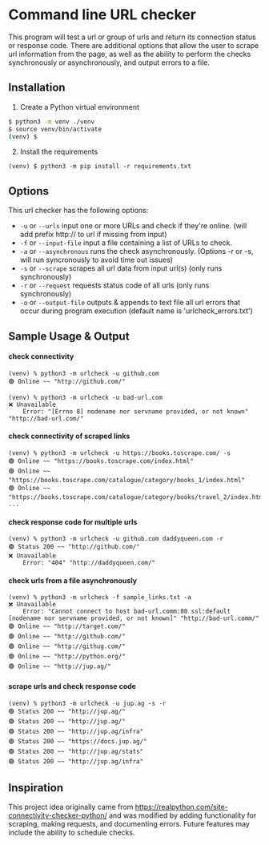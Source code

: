 # Command line URL checker

This program will test a url or group of urls and return its connection status or response code. There are additional options that allow the user to scrape url information from the page, as well as the ability to perform the checks synchronously or asynchronously, and output errors to a file.

## Installation

1. Create a Python virtual environment

```sh
$ python3 -m venv ./venv
$ source venv/bin/activate
(venv) $
```

2. Install the requirements

```
(venv) $ python3 -m pip install -r requirements.txt
```

## Options

This url checker has the following options:

* `-u` or `--urls` input one or more URLs and check if they're online. (will add prefix http:// to url if missing from input)
* `-f` or `--input-file` input a file containing a list of URLs to check.
* `-a` or `--asynchronous` runs the check asynchronously. (Options  -r or -s, will run syncronously to avoid time out issues)
* `-s` or `--scrape` scrapes all url data from input url(s) (only runs synchronously)
* `-r` or `--request` requests status code of all urls (only runs synchronously)
* `-o` or `--output-file` outputs & appends to text file all url errors that occur during program execution (default name is 'urlcheck_errors.txt')

## Sample Usage & Output

#### check connectivity
```
(venv) % python3 -m urlcheck -u github.com      
🟢 Online ~~ "http://github.com/"

(venv) % python3 -m urlcheck -u bad-url.com  
❌ Unavailable
	Error: "[Errno 8] nodename nor servname provided, or not known" "http://bad-url.com/"
```

#### check connectivity of scraped links
```
(venv) % python3 -m urlcheck -u https://books.toscrape.com/ -s
🟢 Online ~~ "https://books.toscrape.com/index.html"
🟢 Online ~~ "https://books.toscrape.com/catalogue/category/books_1/index.html"
🟢 Online ~~ "https://books.toscrape.com/catalogue/category/books/travel_2/index.html"
...
```

#### check response code for multiple urls
```
(venv) % python3 -m urlcheck -u github.com daddyqueen.com -r
🟢 Status 200 ~~ "http://github.com/"
❌ Unavailable 
	Error: "404" "http://daddyqueen.com/"
```

#### check urls from a file asynchronously
```
(venv) % python3 -m urlcheck -f sample_links.txt -a           
❌ Unavailable
	Error: "Cannot connect to host bad-url.comm:80 ssl:default [nodename nor servname provided, or not known]" "http://bad-url.comm/"
🟢 Online ~~ "http://target.com/"
🟢 Online ~~ "http://github.com/"
🟢 Online ~~ "http://githug.com/"
🟢 Online ~~ "http://python.org/"
🟢 Online ~~ "http://jup.ag/"
```

#### scrape urls and check response code
```
(venv) % python3 -m urlcheck -u jup.ag -s -r       
🟢 Status 200 ~~ "http://jup.ag/"
🟢 Status 200 ~~ "http://jup.ag/"
🟢 Status 200 ~~ "http://jup.ag/infra"
🟢 Status 200 ~~ "https://docs.jup.ag/"
🟢 Status 200 ~~ "http://jup.ag/stats"
🟢 Status 200 ~~ "http://jup.ag/infra"
```



## Inspiration

This project idea originally came from https://realpython.com/site-connectivity-checker-python/ and was modified by adding functionality for scraping, making requests, and documenting errors. Future features may include the ability to schedule checks.